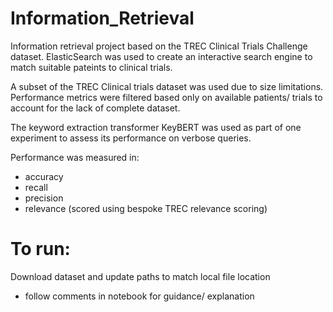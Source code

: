 # Information_Retrieval

Information retrieval project  based on the TREC Clinical Trials Challenge dataset. ElasticSearch was used to create an interactive search engine to match suitable pateints to clinical trials. 

A subset of the TREC Clinical trials dataset was used due to size limitations. Performance metrics were filtered based only on available patients/ trials to account for the lack of complete dataset.

The keyword extraction transformer KeyBERT was used as part of one experiment to assess its performance on verbose queries. 

Performance was measured in: 
- accuracy
- recall
- precision
- relevance (scored using bespoke TREC relevance scoring)

# To run:
 Download dataset and update paths to match local file location
 - follow comments in notebook for guidance/ explanation
 
